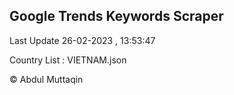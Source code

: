 

## Google Trends Keywords Scraper 
 
Last Update 26-02-2023 , 13:53:47

Country List :
VIETNAM.json



© Abdul Muttaqin 
